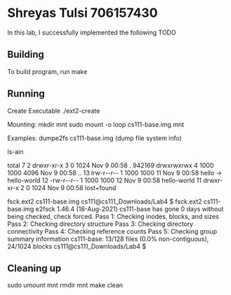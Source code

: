 # Shreyas Tulsi 706157430


In this lab, I successfully implemented the following TODO

## Building

To build program, run make

## Running

Create Executable
./ext2-create 

Mounting:
mkdir mnt 
sudo mount -o loop cs111-base.img mnt

Examples:
dumpe2fs cs111-base.img
(dump file system info)

ls-ain

total 7
2 drwxr-xr-x 3     0 1024 Nov  9 00:58 .
942169 drwxrwxrwx 4 1000 1000 4096 Nov  9 00:58 ..
13 lrw-r--r-- 1 1000 1000   11 Nov  9 00:58 hello -> hello-world
12 -rw-r--r-- 1 1000 1000   12 Nov  9 00:58 hello-world
11 drwxr-xr-x 2     0 1024 Nov  9 00:58 lost+found


fsck.ext2 cs111-base.img
cs111@cs111_Downloads/Lab4 $ fsck.ext2 cs111-base.img
e2fsck 1.46.4 (18-Aug-2021)
cs111-base has gone 0 days without being checked, check forced.
Pass 1: Checking inodes, blocks, and sizes
Pass 2: Checking directory structure
Pass 3: Checking directory connectivity
Pass 4: Checking reference counts
Pass 5: Checking group summary information
cs111-base: 13/128 files (0.0% non-contiguous), 24/1024 blocks
cs111@cs111_Downloads/Lab4 $


## Cleaning up

sudo umount mnt
rmdir mnt
make clean

